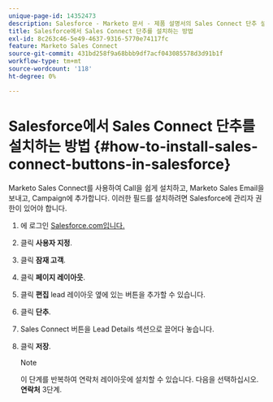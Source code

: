 ```yaml
---
unique-page-id: 14352473
description: Salesforce - Marketo 문서 - 제품 설명서의 Sales Connect 단추 설치 방법
title: Salesforce에서 Sales Connect 단추를 설치하는 방법
exl-id: 8c263c46-5e49-4637-9316-5770e74117fc
feature: Marketo Sales Connect
source-git-commit: 431bd258f9a68bbb9df7acf043085578d3d91b1f
workflow-type: tm+mt
source-wordcount: '118'
ht-degree: 0%

---
```


# Salesforce에서 Sales Connect 단추를 설치하는 방법 {#how-to-install-sales-connect-buttons-in-salesforce}

Marketo Sales Connect를 사용하여 Call을 쉽게 설치하고, Marketo Sales Email을 보내고, Campaign에 추가합니다. 이러한 필드를 설치하려면 Salesforce에 관리자 권한이 있어야 합니다.

1. 에 로그인 [Salesforce.com입니다.](https://salesforce.com)
1. 클릭 **사용자 지정**.
1. 클릭 **잠재 고객**.
1. 클릭 **페이지 레이아웃**.
1. 클릭 **편집** lead 레이아웃 옆에 있는 버튼을 추가할 수 있습니다.
1. 클릭 **단추**.
1. Sales Connect 버튼을 Lead Details 섹션으로 끌어다 놓습니다.
1. 클릭 **저장**.

   >[!NOTE]
   >
   >이 단계를 반복하여 연락처 레이아웃에 설치할 수 있습니다. 다음을 선택하십시오. **연락처** 3단계.
